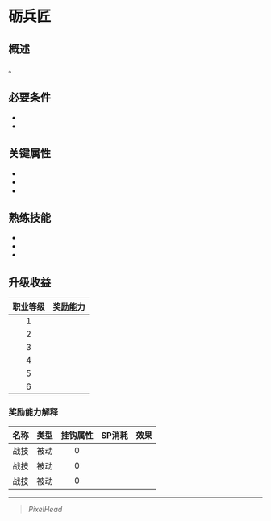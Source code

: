 # 砺兵匠

## 概述

。

## 必要条件

* 
* 

## 关键属性

* 
* 
* 

## 熟练技能

* 
* 
* 

## 升级收益

职业等级|奖励能力
:--:|:--:
1|
2|
3|
4|
5|
6|

### 奖励能力解释

名称|类型|挂钩属性|SP消耗|效果
:--:|:--:|:--:|:--:|:--:
|战技|被动|0|
|战技|被动|0|
|战技|被动|0|

---

> *PixelHead*